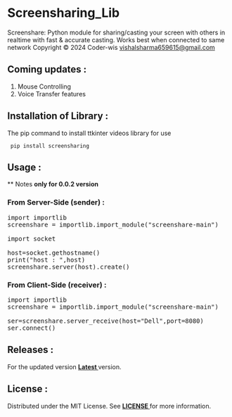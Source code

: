 # Screensharing_Lib
Screenshare: Python module for sharing/casting your screen with others in realtime with
fast &amp; accurate casting. Works best when connected to same network  Copyright © 2024 Coder-wis
<vishalsharma659615@gmail.com>

## Coming updates :
<ol>
  <li> Mouse Controlling </li>
  <li> Voice Transfer features </li>
</ol>

## Installation of Library :
The pip command to install ttkinter videos library for use
<pre><code> pip install screensharing </code></pre>

## Usage :
\*\* Notes **only for 0.0.2 version**
### From Server-Side (sender) :
<pre lang='sh'>
import importlib
screenshare = importlib.import_module("screenshare-main")

import socket

host=socket.gethostname()
print("host : ",host)
screenshare.server(host).create()
</pre>

### From Client-Side (receiver) :
<pre lang='sh'>
import importlib
screenshare = importlib.import_module("screenshare-main")

ser=screenshare.server_receive(host="Dell",port=8080)
ser.connect()
</pre>

## Releases :
For the updated version <b><a href="https://pypi.org/project/screensharing/"> Latest </a></b> version.

## License :
Distributed under the MIT License. See <b><a href="https://github.com/Vishal24102002/screenshare_lib/blob/main/LICENSE"> LICENSE </a></b>for more information.
